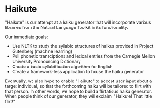 Haikute 
=======

"Haikute" is our attempt at a haiku generator that will incorporate various libraries from the Natural Language Toolkit in its functionality. 

Our immediate goals:

- Use NLTK to study the syllabic structures of haikus provided in Project Gutenberg (machine learning)
- Pull phonetic transciptions and lexical entries from the Carnegie Mellon University Pronouncing Dictionary 
- Create a basic syllabification algorithm for English
- Create a framework-less application to house the haiku generator 

Eventually, we also hope to enable "Haikute" to accept user input about a target individual, so that the forthcoming haiku will be tailored to flirt with that person. In other words, we hope to build a flirtatious haiku generator. When people think of our generator, they will exclaim, "Haikute! That little flirt!"
